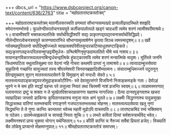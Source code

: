+++
dbcs_url = "https://www.dsbcproject.org/canon-text/content/636/2763"
title = "महोग्रताराष्टकस्तोत्रम्"

+++
महोग्रताराष्टकस्तोत्रम्
मातर्नीलसरस्वति प्रणमतां सौभाग्यसम्पत्प्रदे 
प्रत्यालीढपदस्थिते शवहृदि स्मेराननाम्भोरुहे। 
फुल्लेन्दीवरलोचनत्रययुते कर्तीकपालोत्पले 
खड्गं चादधती त्वमेव शरणं त्वामीश्वरीमाश्रये॥ १॥
वाचामीश्वरि भक्तकल्पलतिके सर्वार्थसिद्धीश्वरि 
सद्यः प्राकृतगद्यपद्यरचनासर्वार्थसिद्धिप्रदे। 
नीलेन्दीवरलोचनत्रययुते कारुण्यवारांनिधे 
सौभाग्यामृतवर्षणेन कृपया सिञ्च त्वमस्मादृशम्॥ २॥
खर्वे गर्वसमहपूरिततनो सर्पादिभूषोज्ज्वले 
व्याघ्रत्वक्परिवीतसुन्दरकटिव्याधूतघण्टाङ्किते। 
सद्यःकृत्तगलद्रजःपरिलसन्मुण्डद्वयीमूर्धज-
ग्रन्थिश्रेणिनृमुण्डदामललिते भीमे भयं नाशय॥ ३॥
मायानङ्गविकाररूपललनाबिन्द्वर्धचन्द्रात्मिके 
हुंफट्कारमयि त्वमेव शरणं मन्त्रात्मिके मादृशः। 
मूर्तिस्ते जननि त्रिधामघटिता स्थूलातिसूक्ष्मा परा 
वेदनां नहि गोचरा कथमपि प्राप्तां नु तामाश्रये॥ ४॥
त्वत्पादाम्बुजसेवया सुकृतिनो गच्छन्ति सायुज्यतां 
तस्य श्रीपरमेश्वरी त्रिनयनब्रह्मादिसौम्यात्मनः। 
संसाराम्बुधिमज्जने पटुतनून् देवेन्द्रमुख्यान् सुरान् 
मातस्त्वत्पदसेवने हि विमुखान् को मन्दधीः सेवते॥ ५॥
मातस्त्वत्पदपङ्कजद्वयरजोमुद्राङ्ककोटीरिण- 
स्ते देवासुरसंगरे विजयिनो निःशङ्कमङ्के गताः। 
देवोऽहं भुवने न मे सम इति स्पर्द्धां वहन्तः परे 
तत्तुल्या नियतं तथा चिरममी नाशं व्रजन्ति स्वयम्॥ ६॥
त्वन्नामस्मरणात् पलायनपरा द्रष्टुं च शक्ता न ते 
भूतप्रेतपिशाचराक्षसगणा यक्षाश्च नागाधिपाः। 
दैत्या दानवपुङ्गवाश्च खचरा व्याघ्रादिका जन्तवो 
डाकिन्यः कुपितान्तकाश्च मनुजा मातः क्षणं भूतले॥ ७॥
लक्ष्मीः सिद्धगणाश्च पादुकमुखाः सिद्धास्तथा वारिणां 
स्तम्भश्चापि रणाङ्गणे गजघटास्तम्भस्तथा मोहनम्। 
मातस्त्वत्पदसेवया खलु नृणां सिद्ध्यन्ति ते ते गुणाः 
कान्तिः कान्ततरा भवेच्च महती मूढोऽपि वाचस्पतिः॥ ८॥
ताराष्टकमिदं रम्यं भक्तिमान् यः पठेन्नरः। 
प्रातर्मध्याह्नकाले च सायाह्ने नियतः शुचिः॥ ९॥
लभते कवितां दिव्यां सर्वशास्त्रार्थविद् भवेत्। 
लक्ष्मीमनश्वरां प्राप्य भुक्त्वा भोगान् यथेप्सितान्॥ १०॥
कीर्ति कान्तिं च नैरुज्यं सर्वेषां प्रियतां व्रजेत्। 
विख्यातिं चैव लोकेषु प्राप्यान्ते मोक्षमाप्नुयात्॥ ११॥
श्रीमहोग्रताराष्टकस्तोत्रं समाप्तम्।
